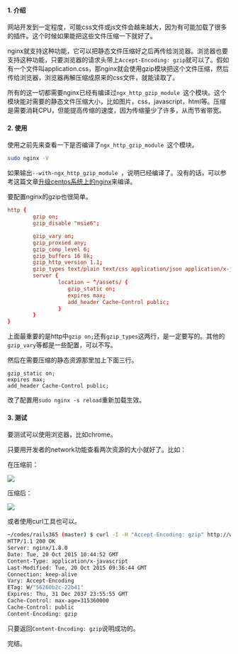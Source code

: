 #### 1. 介绍

网站开发到一定程度，可能css文件或js文件会越来越大，因为有可能加载了很多的插件。这个时候如果能把这些文件压缩一下就好了。

nginx就支持这种功能，它可以把静态文件压缩好之后再传给浏览器。浏览器也要支持这种功能，只要浏览器的请求头带上`Accept-Encoding: gzip`就可以了。假如有一个文件叫application.css，那nginx就会使用gzip模块把这个文件压缩，然后传给浏览器，浏览器再解压缩成原来的css文件，就能读取了。

所有的这一切都需要nginx已经有编译过`ngx_http_gzip_module `这个模块。这个模块能对需要的静态文件压缩大小，比如图片，css，javascript，html等。压缩是需要消耗CPU，但能提高传缩的速度，因为传缩量少了许多，从而节省带宽。

#### 2. 使用

使用之前先来查看一下是否编译了`ngx_http_gzip_module `这个模块。

``` bash
sudo nginx -V
```

如果输出`--with-ngx_http_gzip_module `，说明已经编译了。没有的话，可以参考这篇文章[升级centos系统上的nginx](http://www.rails365.net/articles/2015-09-21-sheng-ji-centos-xi-tong-shang-de-nginx)来编译。

要配置nginx的gzip也很简单。

``` conf
http {
        gzip on;
        gzip_disable "msie6";

        gzip_vary on;
        gzip_proxied any;
        gzip_comp_level 6;
        gzip_buffers 16 8k;
        gzip_http_version 1.1;
        gzip_types text/plain text/css application/json application/x-javascript text/xml application/xml application/xml+rss text/javascript;
        server {
                location ~ ^/assets/ {
                   gzip_static on;
                   expires max;
                   add_header Cache-Control public;
                }        
        }
}
```

上面最重要的是http中`gzip on;`还有`gzip_types`这两行，是一定要写的。其他的`gzip_vary`等都是一些配置，可以不写。

然后在需要压缩的静态资源那里加上下面三行。

```
gzip_static on;
expires max;
add_header Cache-Control public;
```

改了配置用`sudo nginx -s reload`重新加载生效。

#### 3. 测试

要测试可以使用浏览器，比如chrome。

只要用开发者的network功能查看两次资源的大小就好了。比如：

在压缩前：

![](http://aliyun.rails365.net/uploads/photo/image/25/2015/b29a714cf7a90becd7694e4d4ced41ad.png)

压缩后：

![](http://aliyun.rails365.net/uploads/photo/image/26/2015/08e42435f71ac27a6354449ccb02709e.png)

或者使用curl工具也可以。

``` bash
~/codes/rails365 (master) $ curl -I -H "Accept-Encoding: gzip" http://www.rails365.net/assets/application-7166fb1597da14300423c6a60c281a45f24573b249eafe0fd84b5c261db1d3a5.js
HTTP/1.1 200 OK
Server: nginx/1.8.0
Date: Tue, 20 Oct 2015 10:44:52 GMT
Content-Type: application/x-javascript
Last-Modified: Tue, 20 Oct 2015 09:36:44 GMT
Connection: keep-alive
Vary: Accept-Encoding
ETag: W/"56260b2c-22b41"
Expires: Thu, 31 Dec 2037 23:55:55 GMT
Cache-Control: max-age=315360000
Cache-Control: public
Content-Encoding: gzip
```

只要返回`Content-Encoding: gzip`说明成功的。

完结。

